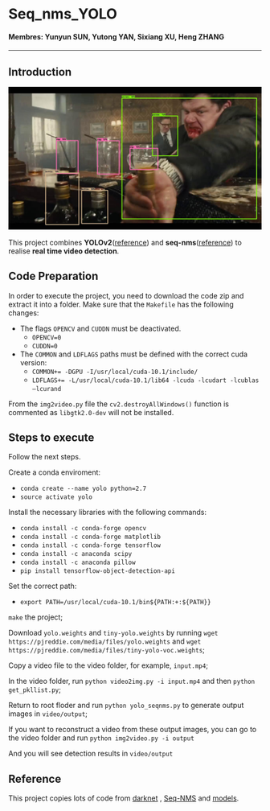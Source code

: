 # Seq_nms_YOLO

#### Membres: Yunyun SUN, Yutong YAN, Sixiang XU, Heng ZHANG

---

## Introduction

![](img/index.jpg) 

This project combines **YOLOv2**([reference](https://arxiv.org/abs/1506.02640)) and **seq-nms**([reference](https://arxiv.org/abs/1602.08465)) to realise **real time video detection**.



## Code Preparation
In order to execute the project, you need to download the code zip and extract it into a folder. Make sure that the `Makefile` has the following changes:
  - The flags `OPENCV` and `CUDDN` must be deactivated.
      + `OPENCV=0`
      + `CUDDN=0`
  - The `COMMON` and `LDFLAGS` paths must be defined with the correct cuda version:
      + `COMMON+= -DGPU -I/usr/local/cuda-10.1/include/`
      + `LDFLAGS+= -L/usr/local/cuda-10.1/lib64 -lcuda -lcudart -lcublas –lcurand`

From the `img2video.py` file the `cv2.destroyAllWindows()` function is commented as `libgtk2.0-dev` will not be installed.

## Steps to execute
Follow the next steps.

Create a conda enviroment:
  - `conda create --name yolo python=2.7`
  - `source activate yolo`
 
Install the necessary libraries with the following commands:
  - `conda install -c conda-forge opencv`
  - `conda install -c conda-forge matplotlib`
  - `conda install -c conda-forge tensorflow`
  - `conda install -c anaconda scipy`
  - `conda install -c anaconda pillow`
  - `pip install tensorflow-object-detection-api`
  
Set the correct path:
  - `export PATH=/usr/local/cuda-10.1/bin${PATH:+:${PATH}}`
  
`make` the project;

Download `yolo.weights` and `tiny-yolo.weights` by running `wget https://pjreddie.com/media/files/yolo.weights` and `wget https://pjreddie.com/media/files/tiny-yolo-voc.weights`;

Copy a video file to the video folder, for example, `input.mp4`;

In the video folder, run `python video2img.py -i input.mp4` and then `python get_pkllist.py`;

Return to root floder and run `python yolo_seqnms.py` to generate output images in `video/output`;

If you want to reconstruct a video from these output images, you can go to the video folder and run `python img2video.py -i output`

And you will see detection results in `video/output`

## Reference

This project copies lots of code from [darknet](https://github.com/pjreddie/darknet) , [Seq-NMS](https://github.com/lrghust/Seq-NMS) and  [models](https://github.com/tensorflow/models).
